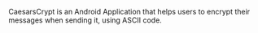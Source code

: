 CaesarsCrypt is an Android Application that helps users to encrypt their messages when sending it, using ASCII code.
